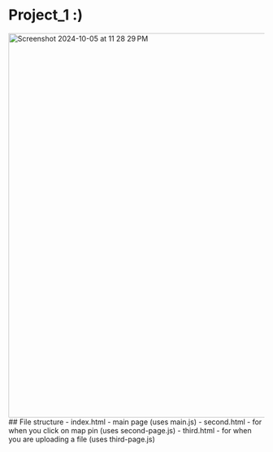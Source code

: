 # Project_1 :)
<img width="755" alt="Screenshot 2024-10-05 at 11 28 29 PM" src="https://github.com/user-attachments/assets/5092eb50-9206-4e67-8597-824a5068f492">
## File structure
- index.html - main page (uses main.js)
- second.html - for when you click on map pin (uses second-page.js)
- third.html - for when you are uploading a file (uses third-page.js)

